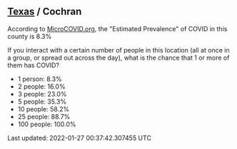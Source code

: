 
## [Texas](/united-states/texas) / Cochran

According to [MicroCOVID.org](http://microcovid.org),
the "Estimated Prevalence" of COVID in this county is 8.3%

If you interact with a certain number of people in this location
(all at once in a group, or spread out across the day), what is the chance that
1 or more of them has COVID?

- 1 person: 8.3%
- 2 people: 16.0%
- 3 people: 23.0%
- 5 people: 35.3%
- 10 people: 58.2%
- 25 people: 88.7%
- 100 people: 100.0%

Last updated: 2022-01-27 00:37:42.307455 UTC
